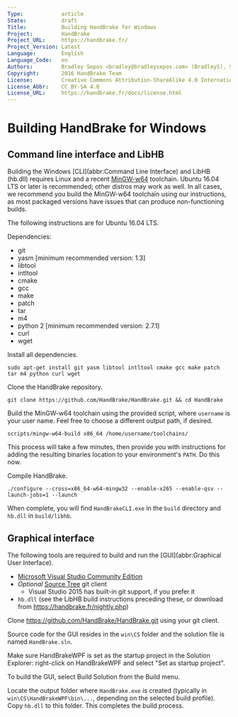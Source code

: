 ```yaml
---
Type:            article
State:           draft
Title:           Building HandBrake for Windows
Project:         HandBrake
Project_URL:     https://handbrake.fr/
Project_Version: Latest
Language:        English
Language_Code:   en
Authors:         Bradley Sepos <bradley@bradleysepos.com> (BradleyS), Scott (s55)
Copyright:       2016 HandBrake Team
License:         Creative Commons Attribution-ShareAlike 4.0 International
License_Abbr:    CC BY-SA 4.0
License_URL:     https://handbrake.fr/docs/license.html
---
```


Building HandBrake for Windows
==============================

## Command line interface and LibHB

Building the Windows [CLI](abbr:Command Line Interface) and LibHB (hb.dll) requires Linux and a recent [MinGW-w64](https://mingw-w64.org/) toolchain. Ubuntu 16.04 LTS or later is recommended; other distros may work as well. In all cases, we recommend you build the MinGW-w64 toolchain using our instructions, as most packaged versions have issues that can produce non-functioning builds.

The following instructions are for Ubuntu 16.04 LTS.

Dependencies:

- git
- yasm [minimum recommended version: 1.3]
- libtool
- intltool
- cmake
- gcc
- make
- patch
- tar
- m4
- python 2 [minimum recommended version: 2.7.1]
- curl
- wget

Install all dependencies.

    sudo apt-get install git yasm libtool intltool cmake gcc make patch tar m4 python curl wget

Clone the HandBrake repository.

    git clone https://github.com/HandBrake/HandBrake.git && cd HandBrake

Build the MinGW-w64 toolchain using the provided script, where `username` is your user name. Feel free to choose a different output path, if desired.

    scripts/mingw-w64-build x86_64 /home/username/toolchains/

This process will take a few minutes, then provide you with instructions for adding the resulting binaries location to your environment's `PATH`. Do this now.

Compile HandBrake.

    ./configure --cross=x86_64-w64-mingw32 --enable-x265 --enable-qsv --launch-jobs=1 --launch

When complete, you will find `HandBrakeCLI.exe` in the `build` directory and `hb.dll` in `build/libhb`.


## Graphical interface

The following tools are required to build and run the [GUI](abbr:Graphical User Interface).

- [Microsoft Visual Studio Community Edition](https://www.visualstudio.com/en-us/products/visual-studio-community-vs.aspx)
- *Optional* [Source Tree](https://www.sourcetreeapp.com) git client
  - Visual Studio 2015 has built-in git support, if you prefer it
- `hb.dll` (see the LibHB build instructions preceding these, or download from https://handbrake.fr/nightly.php)

Clone https://github.com/HandBrake/HandBrake.git using your git client.

Source code for the GUI resides in the `win\CS` folder and the solution file is named `HandBrake.sln`.

Make sure HandBrakeWPF is set as the startup project in the Solution Explorer: right-click on HandBrakeWPF and select "Set as startup project".

To build the GUI, select Build Solution from the Build menu.

Locate the output folder where `HandBrake.exe` is created (typically in `win\CS\HandBrakeWPF\bin\...`, depending on the selected build profile). Copy `hb.dll` to this folder. This completes the build process.
